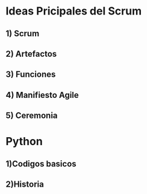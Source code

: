 # Ideas Pricipales del Scrum

## 1) Scrum

## 2) Artefactos

## 3) Funciones

## 4) Manifiesto Agile

## 5) Ceremonia

# Python

## 1)Codigos basicos

## 2)Historia
